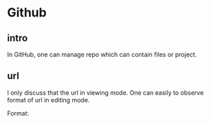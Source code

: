 # Github
## intro
In GitHub, one can manage repo which can contain files or project.

## url
I only discuss that the url in viewing mode. One can easily to observe format of url in editing mode.

Format:

```
```
